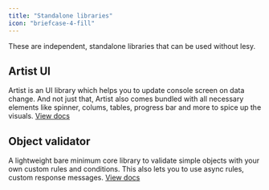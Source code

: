 ```yaml
---
title: "Standalone libraries"
icon: "briefcase-4-fill"
---
```


These are independent, standalone libraries that can be used without lesy.

## Artist UI

Artist is an UI library which helps you to update console screen on data change. And not just that, Artist also comes bundled with all necessary elements like spinner, colums, tables, progress bar and more to spice up the visuals. [View docs](/libraries/standalone/artist-UI)

## Object validator

A lightweight bare minimum core library to validate simple objects with your own custom rules and conditions. This also lets you to use async rules, custom response messages. [View docs](/libraries/standalone/object-validator)
